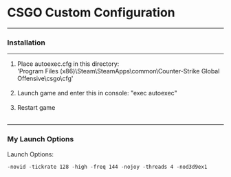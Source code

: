 # CSGO Custom Configuration #

---

### Installation ###

---

<ol>
<li>Place autoexec.cfg in this directory: <br />
'Program Files (x86)\Steam\SteamApps\common\Counter-Strike Global Offensive\csgo\cfg'</li><br />
<li>Launch game and enter this in console: "exec autoexec" </li><br />
<li>Restart game </li><br />
</ol>

---

### My Launch Options
Launch Options:

```
-novid -tickrate 128 -high -freq 144 -nojoy -threads 4 -nod3d9ex1
```
